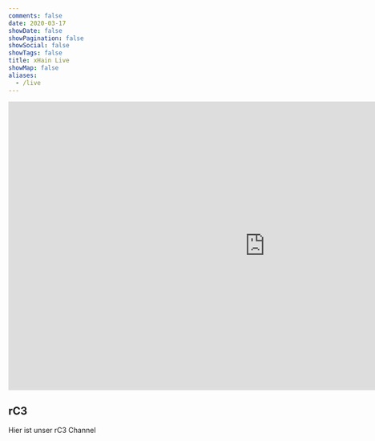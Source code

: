 ```yaml
---
comments: false
date: 2020-03-17
showDate: false
showPagination: false
showSocial: false
showTags: false
title: xHain Live
showMap: false
aliases:
  - /live
---
```


<iframe src="https://streaming.test.c3voc.de/rc3/embed/xhain/dash/native" width="1024" height="576" frameborder="none" allowfullscreen="allowfullscreen" seamless="seamless" scrolling="no"></iframe>

## rC3

Hier ist unser rC3 Channel
